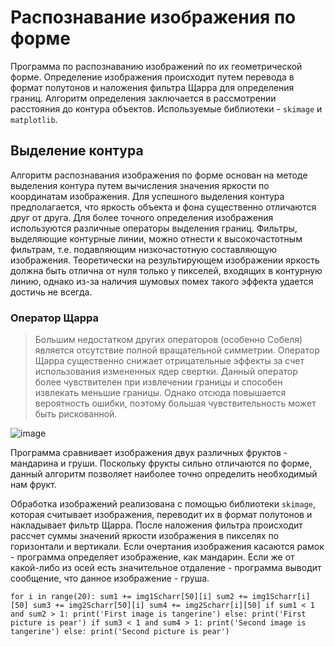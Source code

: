 # Распознавание изображения по форме
Программа по распознаванию изображений по их геометрической форме. 
Определение изображения происходит путем перевода в формат полутонов и наложения фильтра Щарра для определения границ. Алгоритм определения заключается в рассмотрении расстояния до контура объектов. Используемые библиотеки - `skimage` и `matplotlib`.

## Выделение контура
Алгоритм распознавания изображения по форме основан на методе выделения контура путем вычисления значения яркости по координатам изображения. Для успешного выделения контура предполагается, что яркость объекта и фона существенно отличаются друг от друга. Для более точного определения изображения используются различные операторы выделения границ. Фильтры, выделяющие контурные линии, можно отнести к высокочастотным фильтрам, т.е. подавляющим низкочастотную составляющую изображения. Теоретически на результирующем изображении яркость должна быть отлична от нуля только у пикселей, входящих в контурную линию, однако из-за наличия шумовых помех такого эффекта удается достичь не всегда.

### Оператор Щарра
> Большим недостатком других операторов (особенно Собеля) является отсутствие полной вращательной симметрии. Оператор Щарра существенно снижает отрицательные эффекты за счет использования измененных ядер свертки. Данный оператор более чувствителен при извлечении границы и способен извлекать меньшие границы. Однако отсюда повышается вероятность ошибки, поэтому большая чувствительность может быть рискованной.

![image](https://user-images.githubusercontent.com/108347547/180743585-acde7a3b-4989-46df-b6b5-dc42a897b23d.png)

Программа сравнивает изображения двух различных фруктов - мандарина и груши. Поскольку фрукты сильно отличаются по форме, данный алгоритм позволяет наиболее точно определить необходимый нам фрукт.

Обработка изображений реализована с помощью библиотеки `skimage`, которая считывает изображения, переводит их в формат полутонов и накладывает фильтр Щарра. После наложения фильтра происходит рассчет суммы значений яркости изображения в пикселях по горизонтали и вертикали. Если очертания изображения касаются рамок - программа определяет изображение, как мандарин. Если же от какой-либо из осей есть значительное отдаление - программа выводит сообщение, что данное изображение - груша.

`for i in range(20):
    sum1 += img1Scharr[50][i]
    sum2 += img1Scharr[i][50]
    sum3 += img2Scharr[50][i]
    sum4 += img2Scharr[i][50]
if sum1 < 1 and sum2 > 1:
    print('First image is tangerine')
else:
    print('First picture is pear')
if sum3 < 1 and sum4 > 1:
    print('Second image is tangerine')
else:
    print('Second picture is pear')`


